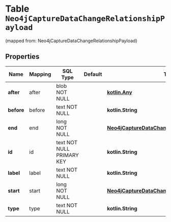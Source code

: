 
# Table `Neo4jCaptureDataChangeRelationshipPayload`
(mapped from: Neo4jCaptureDataChangeRelationshipPayload)

## Properties
Name | Mapping | SQL Type | Default | Type | Description | Notes
---- | ------- | -------- | ------- | ---- | ----------- | -----
**after** | after | blob NOT NULL |  | [**kotlin.Any**](.md) |  | 
**before** | before | text NOT NULL |  | **kotlin.String** |  | 
**end** | end | long NOT NULL |  | [**Neo4jCaptureDataChangeRelationshipPayloadEnd**](Neo4jCaptureDataChangeRelationshipPayloadEnd.md) |  |  [foreignkey]
**id** | id | text NOT NULL PRIMARY KEY |  | **kotlin.String** |  | 
**label** | label | text NOT NULL |  | **kotlin.String** |  | 
**start** | start | long NOT NULL |  | [**Neo4jCaptureDataChangeRelationshipPayloadEnd**](Neo4jCaptureDataChangeRelationshipPayloadEnd.md) |  |  [foreignkey]
**type** | type | text NOT NULL |  | **kotlin.String** |  | 










